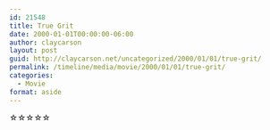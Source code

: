 ```yaml
---
id: 21548
title: True Grit
date: 2000-01-01T00:00:00-06:00
author: claycarson
layout: post
guid: http://claycarson.net/uncategorized/2000/01/01/true-grit/
permalink: /timeline/media/movie/2000/01/01/true-grit/
categories:
  - Movie
format: aside
---
```

<div class="media-details"></div>

<div class="media-creator"></div>

<div class="media-rating">☆☆☆☆☆</div>